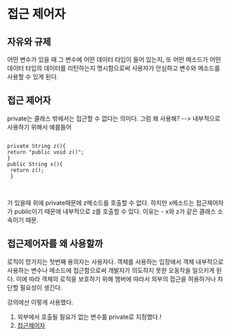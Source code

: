 접근 제어자
===============
자유와 규제
----------------
어떤 변수가 있을 때 그 변수에 어떤 데이터 타입이 들어 있는지, 또 어떤 메소드가 어떤 데이터 타입의 데이터를 리턴하는지 명시함으로써 사용자가 안심하고
변수와 메소드를 사용할 수 있게 된다. 

접근 제어자
-------------
private는 클래스 밖에서는 접근할 수 없다는 의미다. 그럼 왜 사용해?
--> 내부적으로 사용하기 위해서
예를들어
<pre>
<code>
private String z(){
return "public void z()";
}
public String x(){
 return z();
 }
 </code>
 </pre>
 가 있을때 
 위에 private때문에 z메소드를 호출할 수 없다.
 하지만 x메소드는 접근제어자가 public이기 때문에 내부적으로 z를 호출할 수 있다.
 이유는 - x와 z가 같은 클래스 소속이기 때문.
 
접근제어자를 왜 사용할까
--------------------
로직이 망가지는 첫번째 용의자는 사용자다. 
객체를 사용하는 입장에서 객체 내부적으로 사용하는 변수나 메소드에 접근함으로써 개발자가 의도하지 못한 오동작을 일으키게 된다.
이에 따라 객체의 로직을 보호하기 위해 맴버에 따라서 외부의 접근을 허용하거나 차단할 필요성이 생긴다.

강의에선 이렇게 사용했다.
1. 외부에서 호출될 필요가 없는 변수를 private로 지정했다.!
2. [접근제어자](https://user-images.githubusercontent.com/87793069/147869395-c2aa7e80-6354-4dc3-beff-3acb5fc8f6a8.png)

